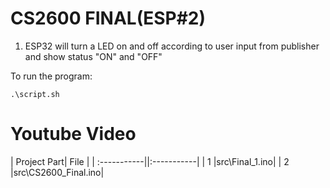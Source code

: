 # CS2600 FINAL(ESP#2)
 1. ESP32 will turn a LED on and off according to user input from publisher and show status "ON" and "OFF" 
 
To run the program:
```
.\script.sh
```
# Youtube Video

| Project Part| File        |
| :-----------||:-----------|
| 1           |src\Final_1.ino|
| 2           |src\CS2600_Final.ino|




